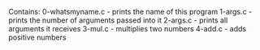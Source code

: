 Contains:
0-whatsmyname.c - prints the name of this program
1-args.c - prints the number of arguments passed into it
2-args.c - prints all arguments it receives
3-mul.c - multiplies two numbers
4-add.c - adds positive numbers

